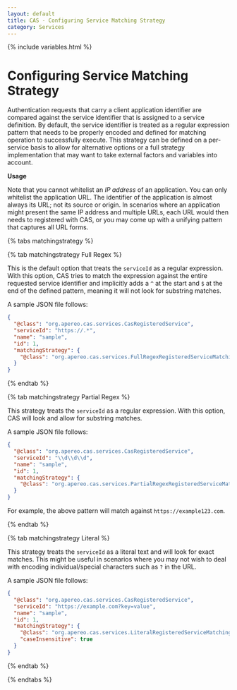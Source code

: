 ```yaml
---
layout: default
title: CAS - Configuring Service Matching Strategy
category: Services
---
```


{% include variables.html %}

# Configuring Service Matching Strategy

Authentication requests that carry a client application identifier are compared against the service identifier
that is assigned to a service definition. By default, the service identifier is treated as a regular expression pattern
that needs to be properly encoded and defined for matching operation to successfully execute. This strategy can be
defined on a per-service basis to allow for alternative options or a full strategy implementation that may want to
take external factors and variables into account.

<div class="alert alert-info"><strong>Usage</strong><p>
Note that you cannot whitelist an <i>IP address</i> of an application. You can only whitelist the application URL. 
The identifier of the application is almost always its URL; not its source or origin. 
In scenarios where an application might present the same IP address and multiple URLs, each URL would then
needs to registered with CAS, or you may come up with a unifying pattern that captures all URL forms.
</p></div>

{% tabs matchingstrategy %}

{% tab matchingstrategy Full Regex %}

This is the default option that treats the `serviceId` as a regular expression. With this option,
CAS tries to match the expression against the entire requested service identifier and implicitly
adds a `^` at the start and `$` at the end of the defined pattern, meaning it will not look for substring matches.

A sample JSON file follows:

```json
{
  "@class": "org.apereo.cas.services.CasRegisteredService",
  "serviceId": "https://.*",
  "name": "sample",
  "id": 1,
  "matchingStrategy": {
    "@class": "org.apereo.cas.services.FullRegexRegisteredServiceMatchingStrategy"
  }
}
```

{% endtab %}

{% tab matchingstrategy Partial Regex %}

This strategy treats the `serviceId` as a regular expression. With this option, CAS will look and allow for substring matches.

A sample JSON file follows:

```json
{
  "@class": "org.apereo.cas.services.CasRegisteredService",
  "serviceId": "\\d\\d\\d",
  "name": "sample",
  "id": 1,
  "matchingStrategy": {
    "@class": "org.apereo.cas.services.PartialRegexRegisteredServiceMatchingStrategy"
  }
}
```

For example, the above pattern will match against `https://example123.com`.

{% endtab %}


{% tab matchingstrategy Literal %}

This strategy treats the `serviceId` as a literal text and will look for exact matches. This might be useful in scenarios where you
may not wish to deal with encoding individual/special characters such as `?` in the URL.

A sample JSON file follows:

```json
{
  "@class": "org.apereo.cas.services.CasRegisteredService",
  "serviceId": "https://example.com?key=value",
  "name": "sample",
  "id": 1,
  "matchingStrategy": {
    "@class": "org.apereo.cas.services.LiteralRegisteredServiceMatchingStrategy",
    "caseInsensitive": true
  }
}
```

{% endtab %}

{% endtabs %}
